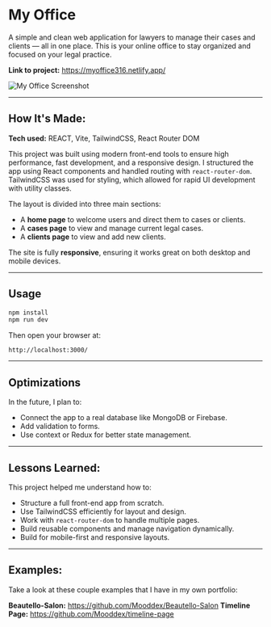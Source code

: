
# My Office

A simple and clean web application for lawyers to manage their cases and clients — all in one place. This is your online office to stay organized and focused on your legal practice.

**Link to project:** https://myoffice316.netlify.app/

![My Office Screenshot](https://res.cloudinary.com/deq0w5tnr/image/upload/v1751286822/2025-06-30-152314-my-office-screenclip_gu1atx.png)

---

## How It's Made:

**Tech used:** REACT, Vite, TailwindCSS, React Router DOM

This project was built using modern front-end tools to ensure high performance, fast development, and a responsive design. I structured the app using React components and handled routing with `react-router-dom`. TailwindCSS was used for styling, which allowed for rapid UI development with utility classes.

The layout is divided into three main sections:  
- A **home page** to welcome users and direct them to cases or clients.  
- A **cases page** to view and manage current legal cases.  
- A **clients page** to view and add new clients.

The site is fully **responsive**, ensuring it works great on both desktop and mobile devices.

---

## Usage

```bash
npm install
npm run dev
```

Then open your browser at:

```
http://localhost:3000/
```

---

## Optimizations

In the future, I plan to:

- Connect the app to a real database like MongoDB or Firebase.
- Add validation to forms.
- Use context or Redux for better state management.

---

## Lessons Learned:

This project helped me understand how to:
- Structure a full front-end app from scratch.
- Use TailwindCSS efficiently for layout and design.
- Work with `react-router-dom` to handle multiple pages.
- Build reusable components and manage navigation dynamically.
- Build for mobile-first and responsive layouts.

---

## Examples:

Take a look at these couple examples that I have in my own portfolio:

**Beautello-Salon:** https://github.com/Mooddex/Beautello-Salon 
**Timeline Page:** https://github.com/Mooddex/timeline-page

